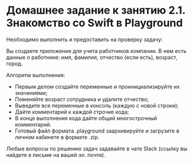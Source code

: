 # Домашнее задание к занятию 2.1. Знакомство со Swift в Playground

Необходимо выполнить и предоставить на проверку задачу:

Вы создаете приложение для учета работников компании. В нем есть данные о работнике: имя, фамилия, отчество (если есть), возраст, город. 

Алгоритм выполнения:
* Первым делом создайте переменные и проинициализируйте их значениями;
* Поменяйте возраст сотрудника и удалите отчество;
* Выведите все переменные в консоль (каждую с новой строки);
* Дайте комментарий к каждой строчке кода; 
* В конце выполнения кода дайте общий многострочный комментарий. 
* Готовый файл формата .playground заархивируйте и загрузите в личном кабинете в формате .zip.


Любые вопросы по решению задач задавайте в чате Slack (ссылку вы найдете в письме на вашей эл. почте).
